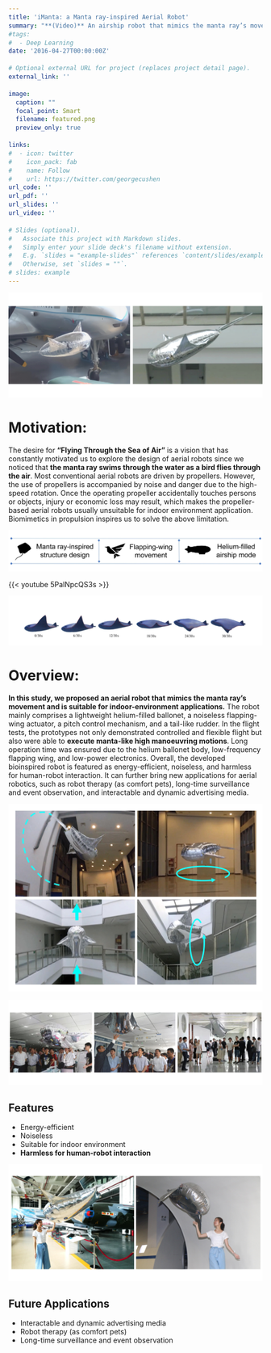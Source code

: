 ```yaml
---
title: 'iManta: a Manta ray-inspired Aerial Robot'
summary: "**(Video)** An airship robot that mimics the manta ray’s movement and is suitable for indoor-environment applications"
#tags:
#  - Deep Learning
date: '2016-04-27T00:00:00Z'

# Optional external URL for project (replaces project detail page).
external_link: ''

image:
  caption: ""
  focal_point: Smart
  filename: featured.png
  preview_only: true

links:
#  - icon: twitter
#    icon_pack: fab
#    name: Follow
#    url: https://twitter.com/georgecushen
url_code: ''
url_pdf: ''
url_slides: ''
url_video: ''

# Slides (optional).
#   Associate this project with Markdown slides.
#   Simply enter your slide deck's filename without extension.
#   E.g. `slides = "example-slides"` references `content/slides/example-slides.md`.
#   Otherwise, set `slides = ""`.
# slides: example
---
```


![jpg](ma0.jpg)

# Motivation:

The desire for **“Flying Through the Sea of Air”** is a vision that has constantly motivated us to explore the design of aerial robots since we noticed that **the manta ray swims through the water as a bird flies through the air**. Most conventional aerial robots are driven by propellers. However, the use of propellers is accompanied by noise and danger due to the high-speed rotation. Once the operating propeller accidentally touches persons or objects, injury or economic loss may result, which makes the propeller-based aerial robots usually unsuitable for indoor environment application. Biomimetics in propulsion inspires us to solve the above limitation. 

![jpg](ma2_2.jpg)

{{< youtube 5PalNpcQS3s >}}

![jpg](ma2_1.jpg "The movement of manta rays")

# Overview:

**In this study, we proposed an aerial robot that mimics the manta ray’s movement and is suitable for indoor-environment applications.** The robot mainly comprises a lightweight helium-filled ballonet, a noiseless flapping-wing actuator, a pitch control mechanism, and a tail-like rudder. In the flight tests, the prototypes not only demonstrated controlled and flexible flight but also were able to **execute manta-like high manoeuvring motions**. Long operation time was ensured due to the helium ballonet body, low-frequency flapping wing, and low-power electronics. Overall, the developed bioinspired robot is featured as energy-efficient, noiseless, and harmless for human-robot interaction. It can further bring new applications for aerial robotics, such as robot therapy (as comfort pets), long-time surveillance and event observation, and interactable and dynamic advertising media.


![jpg](ma3.jpg "iManta performs high manoeuvring motions")

![jpg](ma4.jpg "iManta shown in “Feng Ru Cup” Science and Technology Festival (Beijing, China)")

## Features

* Energy-efficient
* Noiseless
* Suitable for indoor environment
* **Harmless for human-robot interaction**

![jpg](ma5.jpg "The interaction between humans and iManta")

## Future Applications

* Interactable and dynamic advertising media
* Robot therapy (as comfort pets)
* Long-time surveillance and event observation
